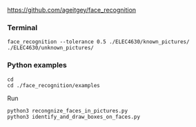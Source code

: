 https://github.com/ageitgey/face_recognition

### Terminal
```
face_recognition --tolerance 0.5 ./ELEC4630/known_pictures/  ./ELEC4630/unknown_pictures/
```
### Python examples
```
cd
cd ./face_recognition/examples
```
Run
```
python3 recongnize_faces_in_pictures.py
python3 identify_and_draw_boxes_on_faces.py
```
